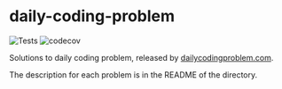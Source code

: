# daily-coding-problem

![Tests](https://github.com/jcockbain/daily-coding-problem/workflows/Python%20application/badge.svg)
![codecov](https://codecov.io/gh/jcockbain/daily-coding-problem/branch/master/graph/badge.svg)

Solutions to daily coding problem, released by [dailycodingproblem.com](https://www.dailycodingproblem.com/).

The description for each problem is in the README of the directory.
